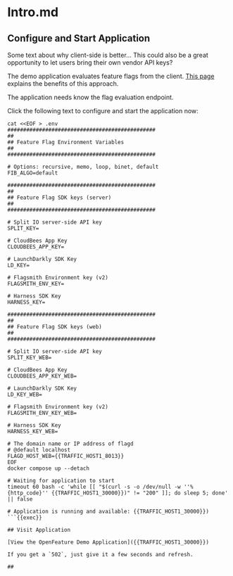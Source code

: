 # Intro.md

## Configure and Start Application
Some text about why client-side is better...
This could also be a great opportunity to let users bring their own vendor API keys?

The demo application evaluates feature flags from the client. [This page](https://example.com) explains the benefits of this approach.

The application needs know the flag evaluation endpoint.

Click the following text to configure and start the application now:

```
cat <<EOF > .env
###############################################
##
## Feature Flag Environment Variables
##
###############################################

# Options: recursive, memo, loop, binet, default
FIB_ALGO=default

###############################################
##
## Feature Flag SDK keys (server)
##
###############################################

# Split IO server-side API key
SPLIT_KEY=

# CloudBees App Key
CLOUDBEES_APP_KEY=

# LaunchDarkly SDK Key
LD_KEY=

# Flagsmith Environment key (v2)
FLAGSMITH_ENV_KEY=

# Harness SDK Key
HARNESS_KEY=

###############################################
##
## Feature Flag SDK keys (web)
##
###############################################

# Split IO server-side API key
SPLIT_KEY_WEB=

# CloudBees App Key
CLOUDBEES_APP_KEY_WEB=

# LaunchDarkly SDK Key
LD_KEY_WEB=

# Flagsmith Environment key (v2)
FLAGSMITH_ENV_KEY_WEB=

# Harness SDK Key
HARNESS_KEY_WEB=

# The domain name or IP address of flagd
# @default localhost
FLAGD_HOST_WEB={{TRAFFIC_HOST1_8013}}
EOF
docker compose up --detach

# Waiting for application to start
timeout 60 bash -c 'while [[ "$(curl -s -o /dev/null -w ''%{http_code}'' {{TRAFFIC_HOST1_30000}})" != "200" ]]; do sleep 5; done' || false

# Application is running and available: {{TRAFFIC_HOST1_30000}}) 
```{{exec}}

## Visit Application

[View the OpenFeature Demo Application]({{TRAFFIC_HOST1_30000}})

If you get a `502`, just give it a few seconds and refresh.

##